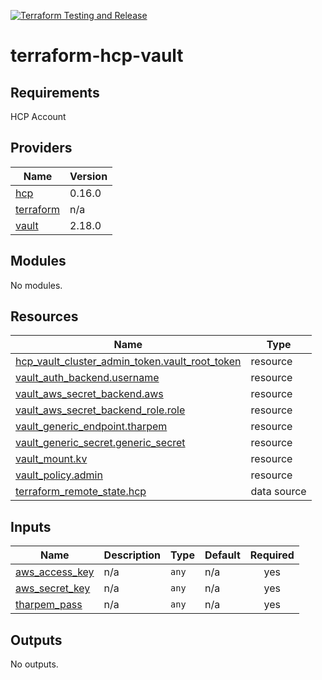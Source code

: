 [![Terraform Testing and Release](https://github.com/mtharpe/terraform-hcp-vault/actions/workflows/terraform.yml/badge.svg)](https://github.com/mtharpe/terraform-hcp-vault/actions/workflows/terraform.yml)

# terraform-hcp-vault

## Requirements

HCP Account

## Providers

| Name | Version |
|------|---------|
| <a name="provider_hcp"></a> [hcp](#provider\_hcp) | 0.16.0 |
| <a name="provider_terraform"></a> [terraform](#provider\_terraform) | n/a |
| <a name="provider_vault"></a> [vault](#provider\_vault) | 2.18.0 |

## Modules

No modules.

## Resources

| Name | Type |
|------|------|
| [hcp_vault_cluster_admin_token.vault_root_token](https://registry.terraform.io/providers/hashicorp/hcp/latest/docs/resources/vault_cluster_admin_token) | resource |
| [vault_auth_backend.username](https://registry.terraform.io/providers/hashicorp/vault/latest/docs/resources/auth_backend) | resource |
| [vault_aws_secret_backend.aws](https://registry.terraform.io/providers/hashicorp/vault/latest/docs/resources/aws_secret_backend) | resource |
| [vault_aws_secret_backend_role.role](https://registry.terraform.io/providers/hashicorp/vault/latest/docs/resources/aws_secret_backend_role) | resource |
| [vault_generic_endpoint.tharpem](https://registry.terraform.io/providers/hashicorp/vault/latest/docs/resources/generic_endpoint) | resource |
| [vault_generic_secret.generic_secret](https://registry.terraform.io/providers/hashicorp/vault/latest/docs/resources/generic_secret) | resource |
| [vault_mount.kv](https://registry.terraform.io/providers/hashicorp/vault/latest/docs/resources/mount) | resource |
| [vault_policy.admin](https://registry.terraform.io/providers/hashicorp/vault/latest/docs/resources/policy) | resource |
| [terraform_remote_state.hcp](https://registry.terraform.io/providers/hashicorp/terraform/latest/docs/data-sources/remote_state) | data source |

## Inputs

| Name | Description | Type | Default | Required |
|------|-------------|------|---------|:--------:|
| <a name="input_aws_access_key"></a> [aws\_access\_key](#input\_aws\_access\_key) | n/a | `any` | n/a | yes |
| <a name="input_aws_secret_key"></a> [aws\_secret\_key](#input\_aws\_secret\_key) | n/a | `any` | n/a | yes |
| <a name="input_tharpem_pass"></a> [tharpem\_pass](#input\_tharpem\_pass) | n/a | `any` | n/a | yes |

## Outputs

No outputs.
